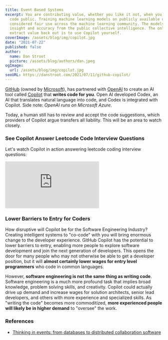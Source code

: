 ```yaml
---
title: Event Based Systems
excerpt: You are contributing value, whether you like it not, when you make your
  code public. Training machine learning models on publicly available data is
  considered fair use across the machine learning community. The models gain
  insight and accuracy from the public collective intelligence. The only way to
  extract value back out is to use Copilot yourself.
coverImage: /assets/blog/img/copilot.jpg
date: "2021-07-22"
published: false
author:
  name: Dan Stroot
  picture: /assets/blog/authors/dan.jpeg
ogImage:
  url: /assets/blog/img/copilot.jpg
seoURL: https://danstroot.com/2021/07/11/github-copilot/
---
```


[GitHub](https://github.com/) (owned by [Microsoft](https://www.microsoft.com/en-us/)), has partnered with [OpenAI](https://openai.com/) to create an AI tool called [Copilot](https://copilot.github.com/) that **writes code for you**. Open AI developed Codex, an AI that translates natural language into code, and Codex is integrated with Copilot. Side note: _OpenAI runs on Microsoft Azure_.

Today, a human still has to review and accept the code suggestions, which providers of Copilot argue transfers all liability. This will be an area to watch closely.

### See Copilot Answer Leetcode Code Interview Questions

Let's watch Copilot in action answering leetcode coding interview questions:

<div class="video-container">
  <iframe src="https://www.youtube.com/embed/72W_VvFRqc0" title="YouTube video player" frameborder="0" allow="accelerometer; autoplay; clipboard-write; encrypted-media; gyroscope; picture-in-picture" allowfullscreen></iframe>
</div>

### Lower Barriers to Entry for Coders

How disruptive will Copilot be for the Software Engineering Industry? Creating intelligent systems to "co-code" with you will bring enormous change to the developer experience. GitHub Copilot has the potential to lower barriers to entry, enabling more people to explore software development and join the next generation of developers. This opens the door for many people who may not otherwise be able to get a developer position, but it will **almost certainly lower wages for entry level programmers** who code in common languages.

However, **software engineering is not the same thing as writing code**. Software engineering is a much more profound task that implies broad knowledge, problem solving skills, and creativity. Copilot could actually drive up demand and increase wages for solution architects, senior lead developers, and others with more experience and specialized skills. As "writing the code" becomes more commoditized, **more experienced people will likely be in higher demand** to "oversee" the work.

### References

- [Thinking in events: from databases to distributed collaboration software](https://dl.acm.org/doi/10.1145/3465480.3467835)
